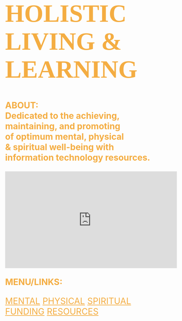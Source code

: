 <!DOCTYPE html>
<html lang="us-en">
	<head>
		<meta charset="UTF-8">
	</head>
	<body style="background-image:url(https://i.ytimg.com/vi/PYFiPerugzA/hqdefault.jpg);
		background-repeat:no-repeat;
		background-size:cover;
		background-position: center center;">
		<h1 style="font-family:serif;font-size:80px;color:#f4ad42;">
			HOLISTIC LIVING & LEARNING
                </h1>
		<p style="font-weight:bold;font-size:28px;color:#f4ad42;">
			ABOUT:<br>
	                Dedicated to the achieving,<br>
			maintaining, and promoting<br> 
			of optimum mental, physical<br>
			& spiritual well-being with<br> 
			information technology resources.
		</p>
		<iframe width="560" height="315" 
			src="https://www.youtube.com/embed/I2fsYFzQ3Sk" 
			frameborder="0" allowfullscreen>
		</iframe>
		<br>
		<p style="color:#f4ad42;font-size:28px;font-weight:bold;">
			MENU/LINKS:
		</p>
		<nav style="font-size:28px;">
			<a style="color:#f4ad42;text-decoration:underline" href="http://www.mooc-list.com/" 
				target="_blank">MENTAL</a>
			<a style="color:#f4ad42;text-decoration:underline" href="http://www.webmd.com/" 
				target="_blank">PHYSICAL</a>
			<a style="color:#f4ad42;text-decoration:underline" href="http://www.plotinus.com/" 
				target="_blank">SPIRITUAL</a>
			<a style="color:#f4ad42;text-decoration:underline" href="https://www.indiegogo.com/#/picks_for_you" 
				target="_blank">FUNDING</a>
			<a style="color:#f4ad42;text-decoration:underline" href="http://en.wikipedia.org/wiki/Main_Page"
				target="_blank">RESOURCES</a>
		</nav>
	</body>
</html>

